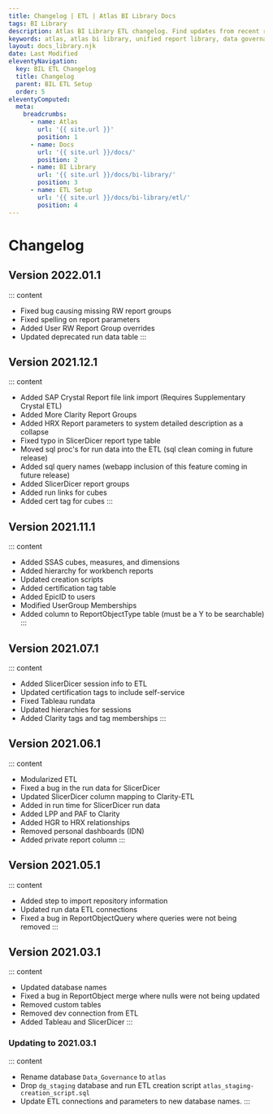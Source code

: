 ```yaml
---
title: Changelog | ETL | Atlas BI Library Docs
tags: BI Library
description: Atlas BI Library ETL changelog. Find updates from recent releases and what feature you can expect on your next upgrade.
keywords: atlas, atlas bi library, unified report library, data governance, database, etl, changelog
layout: docs_library.njk
date: Last Modified
eleventyNavigation:
  key: BIL ETL Changelog
  title: Changelog
  parent: BIL ETL Setup
  order: 5
eleventyComputed:
  meta:
    breadcrumbs:
      - name: Atlas
        url: '{{ site.url }}'
        position: 1
      - name: Docs
        url: '{{ site.url }}/docs/'
        position: 2
      - name: BI Library
        url: '{{ site.url }}/docs/bi-library/'
        position: 3
      - name: ETL Setup
        url: '{{ site.url }}/docs/bi-library/etl/'
        position: 4
---
```


# Changelog

## Version 2022.01.1

::: content

- Fixed bug causing missing RW report groups
- Fixed spelling on report parameters
- Added User RW Report Group overrides
- Updated deprecated run data table
  :::

## Version 2021.12.1

::: content

- Added SAP Crystal Report file link import (Requires Supplementary Crystal ETL)
- Added More Clarity Report Groups
- Added HRX Report parameters to system detailed description as a collapse
- Fixed typo in SlicerDicer report type table
- Moved sql proc's for run data into the ETL (sql clean coming in future release)
- Added sql query names (webapp inclusion of this feature coming in future release)
- Added SlicerDicer report groups
- Added run links for cubes
- Added cert tag for cubes
  :::

## Version 2021.11.1

::: content

- Added SSAS cubes, measures, and dimensions
- Added hierarchy for workbench reports
- Updated creation scripts
- Added certification tag table
- Added EpicID to users
- Modified UserGroup Memberships
- Added column to ReportObjectType table (must be a Y to be searchable)
  :::

## Version 2021.07.1

::: content

- Added SlicerDicer session info to ETL
- Updated certification tags to include self-service
- Fixed Tableau rundata
- Updated hierarchies for sessions
- Added Clarity tags and tag memberships
  :::

## Version 2021.06.1

::: content

- Modularized ETL
- Fixed a bug in the run data for SlicerDicer
- Updated SlicerDicer column mapping to Clarity-ETL
- Added in run time for SlicerDicer run data
- Added LPP and PAF to Clarity
- Added HGR to HRX relationships
- Removed personal dashboards (IDN)
- Added private report column
  :::

## Version 2021.05.1

::: content

- Added step to import repository information
- Updated run data ETL connections
- Fixed a bug in ReportObjectQuery where queries were not being removed
  :::

## Version 2021.03.1

::: content

- Updated database names
- Fixed a bug in ReportObject merge where nulls were not being updated
- Removed custom tables
- Removed dev connection from ETL
- Added Tableau and SlicerDicer
  :::

### Updating to 2021.03.1

::: content

- Rename database `Data_Governance` to `atlas`
- Drop `dg_staging` database and run ETL creation script `atlas_staging-creation_script.sql`
- Update ETL connections and parameters to new database names.
  :::
